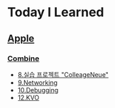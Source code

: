 # Today I Learned

## [Apple](./Apple)


### [Combine](./Apple/Combine)

* [8.실습 프로젝트 "ColleageNeue"](./Apple/Combine/8.실습_프로젝트_"ColleageNeue".md)
* [9.Networking](./Apple/Combine/9.Networking.md)
* [10.Debugging](./Apple/Combine/10.Debugging.md)
* [12.KVO](./Apple/Combine/12.KVO.md)

